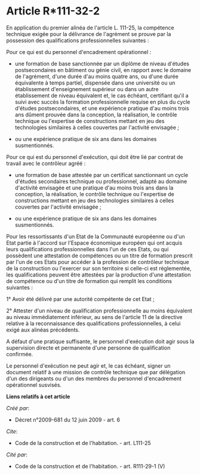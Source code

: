 # Article R*111-32-2

En application du premier alinéa de l'article L. 111-25, la compétence technique exigée pour la délivrance de l'agrément se
prouve par la possession des qualifications professionnelles suivantes : 

Pour ce qui est du personnel d'encadrement opérationnel :

- une formation de base sanctionnée par un diplôme de niveau d'études postsecondaires en bâtiment ou génie civil, en rapport
avec le domaine de l'agrément, d'une durée d'au moins quatre ans, ou d'une durée équivalente à temps partiel, dispensée dans
une université ou un établissement d'enseignement supérieur ou dans un autre établissement de niveau équivalent et, le cas
échéant, certifiant qu'il a suivi avec succès la formation professionnelle requise en plus du cycle d'études postsecondaires,
et une expérience pratique d'au moins trois ans dûment prouvée dans la conception, la réalisation, le contrôle technique ou
l'expertise de constructions mettant en jeu des technologies similaires à celles couvertes par l'activité envisagée ;

- ou une expérience pratique de six ans dans les domaines susmentionnés. 

Pour ce qui est du personnel d'exécution, qui doit être lié par contrat de travail avec le contrôleur agréé :

- une formation de base attestée par un certificat sanctionnant un cycle d'études secondaires technique ou professionnel,
adapté au domaine d'activité envisagée et une pratique d'au moins trois ans dans la conception, la réalisation, le contrôle
technique ou l'expertise de constructions mettant en jeu des technologies similaires à celles couvertes par l'activité
envisagée ;

- ou une expérience pratique de six ans dans les domaines susmentionnés. 

Pour les ressortissants d'un Etat de la Communauté européenne ou d'un Etat partie à l'accord sur l'Espace économique européen
qui ont acquis leurs qualifications professionnelles dans l'un de ces Etats, ou qui possèdent une attestation de compétences
ou un titre de formation prescrit par l'un de ces Etats pour accéder à la profession de contrôleur technique de la
construction ou l'exercer sur son territoire si celle-ci est réglementée, les qualifications peuvent être attestées par la
production d'une attestation de compétence ou d'un titre de formation qui remplit les conditions suivantes : 

1° Avoir été délivré par une autorité compétente de cet Etat ; 

2° Attester d'un niveau de qualification professionnelle au moins équivalent au niveau immédiatement inférieur, au sens de
l'article 11 de la directive relative à la reconnaissance des qualifications professionnelles, à celui exigé aux alinéas
précédents.

A défaut d'une pratique suffisante, le personnel d'exécution doit agir sous la supervision directe et permanente d'une
personne de qualification confirmée. 

Le personnel d'exécution ne peut agir et, le cas échéant, signer un document relatif à une mission de contrôle technique que
par délégation d'un des dirigeants ou d'un des membres du personnel d'encadrement opérationnel susvisés.

**Liens relatifs à cet article**

_Créé par_:

  - Décret n°2009-681 du 12 juin 2009 - art. 6

_Cite_:

  - Code de la construction et de l'habitation. - art. L111-25

_Cité par_:

  - Code de la construction et de l'habitation. - art. R111-29-1 (V)
